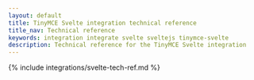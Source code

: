 ```yaml
---
layout: default
title: TinyMCE Svelte integration technical reference
title_nav: Technical reference
keywords: integration integrate svelte sveltejs tinymce-svelte
description: Technical reference for the TinyMCE Svelte integration
---
```


{% include integrations/svelte-tech-ref.md %}
